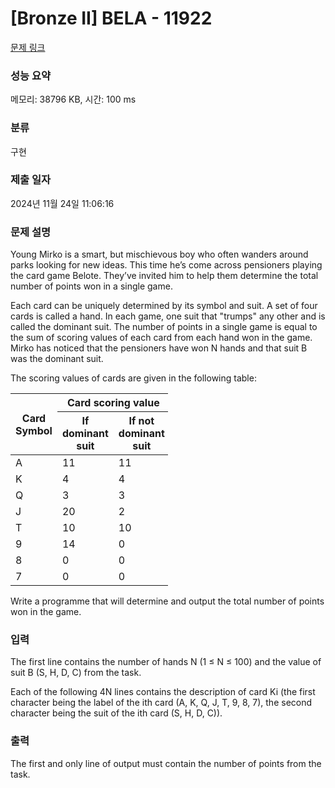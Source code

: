 # [Bronze II] BELA - 11922 

[문제 링크](https://www.acmicpc.net/problem/11922) 

### 성능 요약

메모리: 38796 KB, 시간: 100 ms

### 분류

구현

### 제출 일자

2024년 11월 24일 11:06:16

### 문제 설명

<p>Young Mirko is a smart, but mischievous boy who often wanders around parks looking for new ideas. This time he’s come across pensioners playing the card game Belote. They’ve invited him to help them determine the total number of points won in a single game.</p>

<p>Each card can be uniquely determined by its symbol and suit. A set of four cards is called a hand. In each game, one suit that "trumps" any other and is called the dominant suit. The number of points in a single game is equal to the sum of scoring values of each card from each hand won in the game. Mirko has noticed that the pensioners have won N hands and that suit B was the dominant suit.</p>

<p>The scoring values of cards are given in the following table:</p>

<table class="table table-bordered" style="width:50%">
	<thead>
		<tr>
			<th rowspan="2">Card Symbol</th>
			<th colspan="2">Card scoring value</th>
		</tr>
		<tr>
			<th>If dominant suit</th>
			<th>If not dominant suit</th>
		</tr>
	</thead>
	<tbody>
		<tr>
			<td>A</td>
			<td>11</td>
			<td>11</td>
		</tr>
		<tr>
			<td>K</td>
			<td>4</td>
			<td>4</td>
		</tr>
		<tr>
			<td>Q</td>
			<td>3</td>
			<td>3</td>
		</tr>
		<tr>
			<td>J</td>
			<td>20</td>
			<td>2</td>
		</tr>
		<tr>
			<td>T</td>
			<td>10</td>
			<td>10</td>
		</tr>
		<tr>
			<td>9</td>
			<td>14</td>
			<td>0</td>
		</tr>
		<tr>
			<td>8</td>
			<td>0</td>
			<td>0</td>
		</tr>
		<tr>
			<td>7</td>
			<td>0</td>
			<td>0</td>
		</tr>
	</tbody>
</table>

<p>Write a programme that will determine and output the total number of points won in the game.</p>

### 입력 

 <p>The first line contains the number of hands N (1 ≤ N ≤ 100) and the value of suit B (S, H, D, C) from the task.</p>

<p>Each of the following 4N lines contains the description of card Ki (the first character being the label of the ith card (A, K, Q, J, T, 9, 8, 7), the second character being the suit of the ith card (S, H, D, C)).</p>

### 출력 

 <p>The first and only line of output must contain the number of points from the task.</p>

